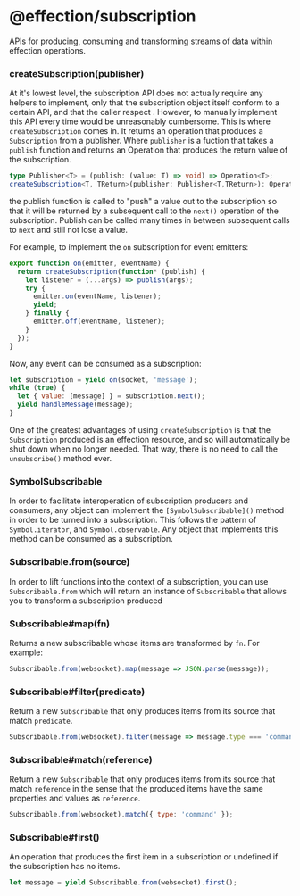 # @effection/subscription

APIs for producing, consuming and transforming streams of data within
effection operations.

### createSubscription(publisher)

At it's lowest level, the subscription API does not actually require
any helpers to implement, only that the subscription object itself
conform to a certain API, and that the caller respect . However, to
manually implement this API every time would be unreasonably
cumbersome. This is where `createSubscription` comes in. It returns an
operation that produces a `Subscription` from a publisher. Where
`publisher` is a fuction that takes a `publish` function and returns
an Operation that produces the return value of the subscription.

``` typescript
type Publisher<T> = (publish: (value: T) => void) => Operation<T>;
createSubscription<T, TReturn>(publisher: Publisher<T,TReturn>): Operation<Subscription<T,TReturn>>
```

the publish function is called to "push" a value out to the
subscription so that it will be returned by a subsequent call to the
`next()` operation of the subscription. Publish can be called many
times in between subsequent calls to `next` and still not lose a
value.

For example, to implement the `on` subscription for event emitters:

``` javascript
export function on(emitter, eventName) {
  return createSubscription(function* (publish) {
    let listener = (...args) => publish(args);
    try {
      emitter.on(eventName, listener);
      yield;
    } finally {
      emitter.off(eventName, listener);
    }
  });
}
```

Now, any event can be consumed as a subscription:

``` javascript
let subscription = yield on(socket, 'message');
while (true) {
  let { value: [message] } = subscription.next();
  yield handleMessage(message);
}
```

One of the greatest advantages of using `createSubscription` is that
the `Subscription` produced is an effection resource, and so will
automatically be shut down when no longer needed. That way, there is
no need to call the `unsubscribe()` method ever.

### SymbolSubscribable

In order to facilitate interoperation of subscription producers and
consumers, any object can implement the `[SymbolSubscribable]()`
method in order to be turned into a subscription. This follows the
pattern of `Symbol.iterator`, and `Symbol.observable`. Any object that
implements this method can be consumed as a subscription.

### Subscribable.from(source)

In order to lift functions into the context of a subscription, you can
use `Subscribable.from` which will return an instance of
`Subscribable` that allows you to transform a subscription produced

### Subscribable#map(fn)

Returns a new subscribable whose items are transformed by `fn`. For
example:

``` javascript
Subscribable.from(websocket).map(message => JSON.parse(message));
```

### Subscribable#filter(predicate)

Return a new `Subscribable` that only produces items from its source
that match `predicate`.

``` javascript
Subscribable.from(websocket).filter(message => message.type === 'command');
```

### Subscribable#match(reference)

Return a new `Subscribable` that only produces items from its source that match
`reference` in the sense that the produced items have the same properties and
values as `reference`.

``` javascript
Subscribable.from(websocket).match({ type: 'command' });
```

### Subscribable#first()

An operation that produces the first item in a subscription or
undefined if the subscription has no items.

``` javascript
let message = yield Subscribable.from(websocket).first();
```
